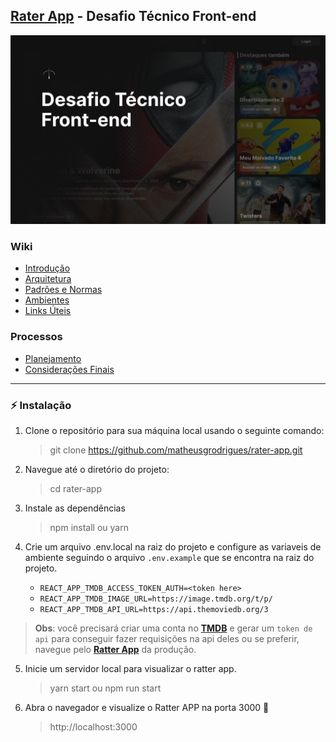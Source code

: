 ## [Rater App](https://rater-app.vercel.app/) - Desafio Técnico Front-end

![Rater App](/docs/images/splash-screen.png 'Rater App')

### Wiki

-   [Introdução](https://github.com/matheusgrodrigues/rater-app/blob/develop/docs/wiki/INTRODUCAO.md)
-   [Arquitetura](https://github.com/matheusgrodrigues/rater-app/blob/develop/docs/wiki/ARQUITETURA.md)
-   [Padrôes e Normas](https://github.com/matheusgrodrigues/rater-app/blob/develop/docs/wiki/PADROES-E-NORMAS.md)
-   [Ambientes](https://github.com/matheusgrodrigues/rater-app/blob/develop/docs/wiki/AMBIENTES.md)
-   [Links Úteis](https://github.com/matheusgrodrigues/rater-app/blob/develop/docs/wiki/LINKS-UTEIS.md)

### Processos

-   [Planejamento](https://github.com/matheusgrodrigues/rater-app/blob/develop/docs/processos/PLANEJAMENTO.md)
-   [Considerações Finais](https://github.com/matheusgrodrigues/rater-app/blob/develop/docs/processos/CONSIDERACOES-FINAIS.md)

---

### ⚡ Instalação

1. Clone o repositório para sua máquina local usando o seguinte comando:

    > git clone https://github.com/matheusgrodrigues/rater-app.git

2. Navegue até o diretório do projeto:

    > cd rater-app

3. Instale as dependências

    > npm install ou yarn

4. Crie um arquivo .env.local na raiz do projeto e configure as variaveis de ambiente seguindo o arquivo `.env.example` que se encontra na raiz do projeto.

    - `REACT_APP_TMDB_ACCESS_TOKEN_AUTH=<token here>`
    - `REACT_APP_TMDB_IMAGE_URL=https://image.tmdb.org/t/p/`
    - `REACT_APP_TMDB_API_URL=https://api.themoviedb.org/3`

> **Obs**: você precisará criar uma conta no [**TMDB**](https://developer.themoviedb.org/docs/getting-started) e gerar um `token de api` para conseguir fazer requisições na api deles ou se preferir, navegue pelo [**Ratter App**](https://rater-app.vercel.app/) da produção.

5. Inicie um servidor local para visualizar o ratter app.

    > yarn start ou npm run start

6. Abra o navegador e visualize o Ratter APP na porta 3000 🎉
    > http://localhost:3000
